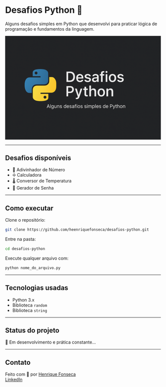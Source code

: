 
# Desafios Python 🐍

Alguns desafios simples em Python que desenvolvi para praticar lógica de programação e fundamentos da linguagem.

![Banner do projeto](banner.png)

---

## Desafios disponíveis

- 🔢 Adivinhador de Número  
- ➗ Calculadora  
- 🌡️ Conversor de Temperatura  
- 🔐 Gerador de Senha  

---

## Como executar

Clone o repositório:

```bash
git clone https://github.com/heenriquefonseca/desafios-python.git
```

Entre na pasta:

```bash
cd desafios-python
```

Execute qualquer arquivo com:

```bash
python nome_do_arquivo.py
```

---

## Tecnologias usadas

- Python 3.x
- Biblioteca `random`
- Biblioteca `string`

---

## Status do projeto
🚧 Em desenvolvimento e prática constante...

---

## Contato

Feito com 💙 por [Henrique Fonseca](https://github.com/heenriquefonseca)  
[LinkedIn](https://www.linkedin.com/in/heenriquefonseca/)

